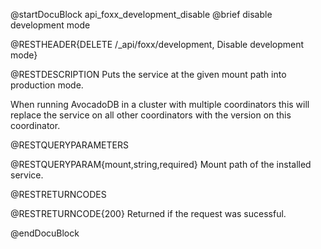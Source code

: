 @startDocuBlock api_foxx_development_disable
@brief disable development mode

@RESTHEADER{DELETE /_api/foxx/development, Disable development mode}

@RESTDESCRIPTION
Puts the service at the given mount path into production mode.

When running AvocadoDB in a cluster with multiple coordinators this will
replace the service on all other coordinators with the version on this
coordinator.

@RESTQUERYPARAMETERS

@RESTQUERYPARAM{mount,string,required}
Mount path of the installed service.

@RESTRETURNCODES

@RESTRETURNCODE{200}
Returned if the request was sucessful.

@endDocuBlock
